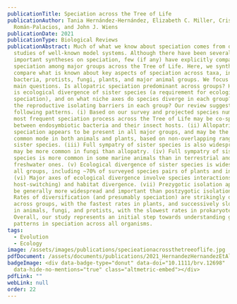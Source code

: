 ```yaml
---
publicationTitle: Speciation across the Tree of Life
publicationAuthor: Tania Hernández-Hernández, Elizabeth C. Miller, Cristian
  Román-Palacios, and John J. Wiens
publicationDate: 2021
publicationType: Biological Reviews
publicationAbstract: Much of what we know about speciation comes from detailed
  studies of well-known model systems. Although there have been several
  important syntheses on speciation, few (if any) have explicitly compared
  speciation among major groups across the Tree of Life. Here, we synthesize and
  compare what is known about key aspects of speciation across taxa, including
  bacteria, protists, fungi, plants, and major animal groups. We focus on three
  main questions. Is allopatric speciation predominant across groups? How common
  is ecological divergence of sister species (a requirement for ecological
  speciation), and on what niche axes do species diverge in each group? What are
  the reproductive isolating barriers in each group? Our review suggests the
  following patterns. (i) Based on our survey and projected species numbers, the
  most frequent speciation process across the Tree of Life may be co-speciation
  between endosymbiotic bacteria and their insect hosts. (ii) Allopatric
  speciation appears to be present in all major groups, and may be the most
  common mode in both animals and plants, based on non-overlapping ranges of
  sister species. (iii) Full sympatry of sister species is also widespread, and
  may be more common in fungi than allopatry. (iv) Full sympatry of sister
  species is more common in some marine animals than in terrestrial and
  freshwater ones. (v) Ecological divergence of sister species is widespread in
  all groups, including ~70% of surveyed species pairs of plants and insects.
  (vi) Major axes of ecological divergence involve species interactions (e.g.
  host-switching) and habitat divergence. (vii) Prezygotic isolation appears to
  be generally more widespread and important than postzygotic isolation. (viii)
  Rates of diversification (and presumably speciation) are strikingly different
  across groups, with the fastest rates in plants, and successively slower rates
  in animals, fungi, and protists, with the slowest rates in prokaryotes.
  Overall, our study represents an initial step towards understanding general
  patterns in speciation across all organisms.
tags:
  - Evolution
  - Ecology
image: /assets/images/publications/specieationacrossthetreeoflife.jpg
pdfDocument: /assets/documents/publications/2021_HernandezHernandezEtAl.pdf
badgeImage: <div data-badge-type="donut" data-doi="10.1111/brv.12698"
  data-hide-no-mentions="true" class="altmetric-embed"></div>
pdfLink: ""
webLink: null
order: 22
---
```

